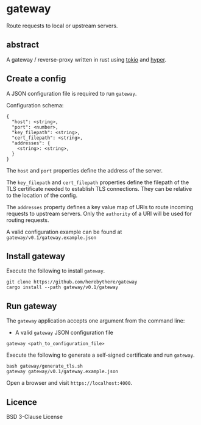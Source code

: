 # gateway

Route requests to local or upstream servers.

## abstract

A gateway / reverse-proxy written in rust using [tokio](https://tokio.rs/) and
[hyper](https://hyper.rs/).

## Create a config

A JSON configuration file is required to run `gateway`.

Configuration schema:

```
{
  "host": <string>,
  "port": <number>,
  "key_filepath": <string>,
  "cert_filepath": <string>,
  "addresses": {
    <string>: <string>,
  }
}
```

The `host` and `port` properties define the address of the server.

The `key_filepath` and `cert_filepath` properties define the filepath of the
TLS certificate needed to establish TLS connections. They can be relative
to the location of the config.

The `addresses` property defines a key value map of URIs to route incoming
requests to upstream servers. Only the `authority` of a URI will be used
for routing requests.

A valid configuration example can be found at
`gateway/v0.1/gateway.example.json`

## Install gateway

Execute the following to install `gateway`.

```
git clone https://github.com/herebythere/gateway
cargo install --path gateway/v0.1/gateway
```

## Run gateway

The `gateway` application accepts one argument from the command line:

- A valid `gateway` JSON configuration file

```
gateway <path_to_configuration_file>
```

Execute the following to generate a self-signed certificate and run `gateway`.

```
bash gateway/generate_tls.sh
gateway gateway/v0.1/gateway.example.json
```

Open a browser and visit `https://localhost:4000`.

## Licence

BSD 3-Clause License
